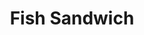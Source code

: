 ---
title: "Fish Sandwich   "
price: "$14.00"
category: "Sandwiches"
img: ""
desc: "Crispy cod sandwich served on a bun with a side of lemon wedge and tartar sauce "
---